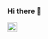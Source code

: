 ### Hi there 👋
<a href="https://www.instagram.com/h.mescanah/">
  <img align="left" alt="Mescanah's Instagram" width="22px" src="https://raw.githubusercontent.com/hussainweb/hussainweb/main/icons/instagram.png" />
</a>

<!--
**mescanah/mescanah** is a ✨ _special_ ✨ repository because its `README.md` (this file) appears on your GitHub profile.

Here are some ideas to get you started:

- 🔭 I’m currently working on ...
- 🌱 I’m currently learning ...
- 👯 I’m looking to collaborate on ...
- 🤔 I’m looking for help with ...
- 💬 Ask me about ...
- 📫 How to reach me: ...
- 😄 Pronouns: ...
- ⚡ Fun fact: ...
-->

